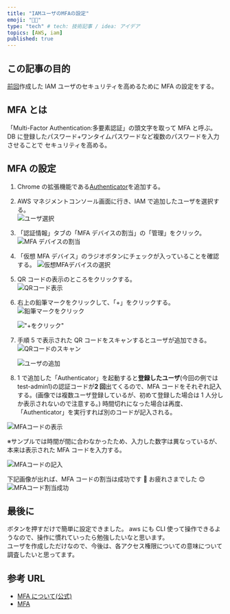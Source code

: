 ```yaml
---
title: "IAMユーザのMFAの設定"
emoji: "🤴🏼"
type: "tech" # tech: 技術記事 / idea: アイデア
topics: [AWS, iam]
published: true
---
```


## この記事の目的

[前回](https://zenn.dev/mo_ri_regen/articles/aws-iam-with-administrator-rights)作成した IAM ユーザのセキュリティを高めるために MFA の設定をする。

## MFA とは

「Multi-Factor Authentication:多要素認証」の頭文字を取って MFA と呼ぶ。  
DB に登録したパスワード+ワンタイムパスワードなど複数のパスワードを入力させることで
セキュリティを高める。

## MFA の設定

1. Chrome の拡張機能である[Authenticator](https://chrome.google.com/webstore/detail/authenticator/bhghoamapcdpbohphigoooaddinpkbai?hl=ja)を追加する。

2. AWS マネジメントコンソール画面に行き、IAM で追加したユーザを選択する。  
   ![ユーザ選択](https://gyazo.com/a3ee033758d0a4032c63f3e217dbc5d5.png)

3. 「認証情報」タブの「MFA デバイスの割当」の「管理」をクリック。
   ![MFA デバイスの割当](https://gyazo.com/51d84f8a3f6f2d98d8f34d55578910a7.png)

4. 「仮想 MFA デバイス」のラジオボタンにチェックが入っていることを確認する。
   ![仮想MFAデバイスの選択](https://gyazo.com/663f4e9629536a27846631a813ad0c2a.png)

5. QR コードの表示のところをクリックする。  
   ![QRコード表示](https://gyazo.com/f841f06ded2be43163573c675b641a79.png)
6. 右上の鉛筆マークをクリックして、「+」をクリックする。  
   ![鉛筆マークをクリック](https://gyazo.com/55233ac756fd2b186f307315a5c90560.png)

   !["+をクリック"](https://gyazo.com/7437fbbe7d5b6fdd466e13c4674865a3.png)

7. 手順 5 で表示された QR コードをスキャンするとユーザが追加できる。  
   ![QRコードのスキャン](https://gyazo.com/5ec813b0fd5cb2541d26f4b723ccd8c7.png)

   ![ユーザの追加](https://gyazo.com/8bda5d9a78dc6d2eb915a4c27ea4a951.png)

8. 1 で追加した「Authenticator」を起動すると**登録したユーザ**(今回の例では test-admin1)の認証コードが**2 回**出てくるので、MFA コードをそれぞれ記入する。(画像では複数ユーザ登録しているが、初めて登録した場合は 1 人分しか表示されないので注意する。)
   時間切れになった場合は再度、「Authenticator」を実行すれば別のコードが記入される。

![MFAコードの表示](https://gyazo.com/cb31b0edb16f0a797fd0fa2502900ec2.png)

※サンプルでは時間が間に合わなかったため、入力した数字は異なっているが、
本来は表示された MFA コードを入力する。

![MFAコードの記入](https://gyazo.com/5efa166f0924acefb54f03b1d1d377cc.png)

下記画像が出れば、MFA コードの割当は成功です 🎉
お疲れさまでした 😊
![MFAコード割当成功](https://gyazo.com/8c8c89e3a532eff1787e695abe9fe413.png)

## 最後に

ボタンを押すだけで簡単に設定できました。
aws にも CLI 使って操作できるようなので、操作に慣れていったら勉強したいなと思います。  
ユーザを作成しただけなので、今後は、各アクセス権限についての意味について調査したいと思ってます。

## 参考 URL

- [MFA について(公式)](https://docs.aws.amazon.com/ja_jp/IAM/latest/UserGuide/id_credentials_mfa.html)
- [MFA](https://e-words.jp/w/%E5%A4%9A%E8%A6%81%E7%B4%A0%E8%AA%8D%E8%A8%BC.html)
